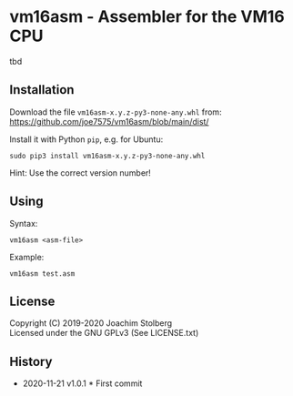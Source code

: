 # vm16asm - Assembler for the VM16 CPU

tbd


## Installation

Download the file `vm16asm-x.y.z-py3-none-any.whl` from: https://github.com/joe7575/vm16asm/blob/main/dist/

Install it with Python `pip`, e.g. for Ubuntu:

```
sudo pip3 install vm16asm-x.y.z-py3-none-any.whl 
```

Hint: Use the correct version number!



## Using

Syntax:

```
vm16asm <asm-file>
```

Example:

```
vm16asm test.asm
```



## License

Copyright (C) 2019-2020 Joachim Stolberg  
Licensed under the GNU GPLv3   (See LICENSE.txt)



## History

- 2020-11-21  v1.0.1  * First commit



